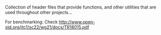 Collection of header files that provide functions, and other utilities that are used throughout other projects...

For benchmarking: Check http://www.open-std.org/jtc1/sc22/wg21/docs/TR18015.pdf
